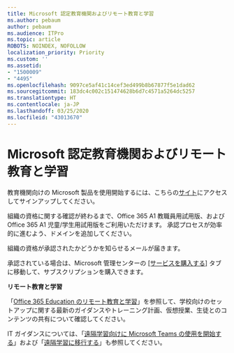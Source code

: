 ```yaml
---
title: Microsoft 認定教育機関およびリモート教育と学習
ms.author: pebaum
author: pebaum
ms.audience: ITPro
ms.topic: article
ROBOTS: NOINDEX, NOFOLLOW
localization_priority: Priority
ms.custom: ''
ms.assetid:
- "1500009"
- "4495"
ms.openlocfilehash: 9097ce5af41c14cef3ed499b8b67877f5e1dad62
ms.sourcegitcommit: 183dc4c002c151474628b6d7c4571a5264dc5257
ms.translationtype: HT
ms.contentlocale: ja-JP
ms.lasthandoff: 03/25/2020
ms.locfileid: "43013670"
---
```

# <a name="microsoft-qualified-academic-institution-and-remote-teaching-and-learning"></a>Microsoft 認定教育機関およびリモート教育と学習

教育機関向けの Microsoft 製品を使用開始するには、こちらの[サイト](https://www.microsoft.com/microsoft-365/academic/compare-office-365-education-plans)にアクセスしてサインアップしてください。

組織の資格に関する確認が終わるまで、Office 365 A1 教職員用試用版、および Office 365 A1 児童/学生用試用版をご利用いただけます。  承認プロセスが効率的に進むよう、ドメインを追加してください。

組織の資格が承認されたかどうかを知らせるメールが届きます。  

承認されている場合は、Microsoft 管理センターの [[サービスを購入する]](https://admin.microsoft.com/Adminportal/Home#/catalog) タブに移動して、サブスクリプションを購入できます。

**リモート教育と学習**

「[Office 365 Education のリモート教育と学習](https://support.office.com/article/remote-teaching-and-learning-in-office-365-education-f651ccae-7b65-478b-8366-51bb884025c4)」を参照して、学校向けのセットアップに関する最新のガイダンスやトレーニング計画、仮想授業、生徒とのコンテンツの共有について確認してください。

IT ガイダンスについては、「[遠隔学習向けに Microsoft Teams の使用を開始する](https://docs.microsoft.com/ja-JP/MicrosoftTeams/remote-learning-edu)」および「[遠隔学習に移行する](https://www.microsoft.com/education/remote-learning)」も参照してください。
